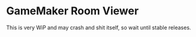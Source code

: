 # GameMaker Room Viewer

This is very WiP and may crash and shit itself, so wait until stable releases.
